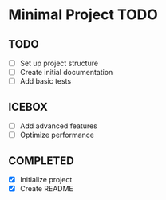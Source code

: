 # Minimal Project TODO

## TODO

- [ ] Set up project structure
- [ ] Create initial documentation
- [ ] Add basic tests

## ICEBOX

- [ ] Add advanced features
- [ ] Optimize performance

## COMPLETED

- [x] Initialize project
- [x] Create README
